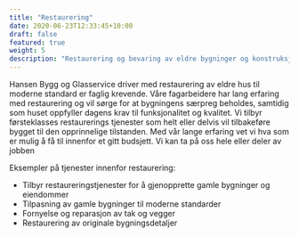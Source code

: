 ```yaml
---
title: "Restaurering"
date: 2020-06-23T12:33:45+10:00
draft: false
featured: true
weight: 5
description: "Restaurering og bevaring av eldre bygninger og konstruksjoner"
---
```


Hansen Bygg og Glasservice driver med restaurering av eldre hus til moderne standard er faglig krevende. Våre fagarbeidere har lang erfaring med restaurering og vil sørge for at bygningens særpreg beholdes, samtidig som huset oppfyller dagens krav til funksjonalitet og kvalitet. Vi tilbyr førsteklasses restaurerings tjenester som helt eller delvis vil tilbakeføre bygget til den opprinnelige tilstanden. Med vår lange erfaring vet vi hva som er mulig å få til innenfor et gitt budsjett. Vi kan ta på oss hele eller deler av jobben

Eksempler på tjenester innenfor restaurering:

- Tilbyr restaureringstjenester for å gjenopprette gamle bygninger og eiendommer
- Tilpasning av gamle bygninger til moderne standarder
- Fornyelse og reparasjon av tak og vegger
- Restaurering av originale bygningsdetaljer